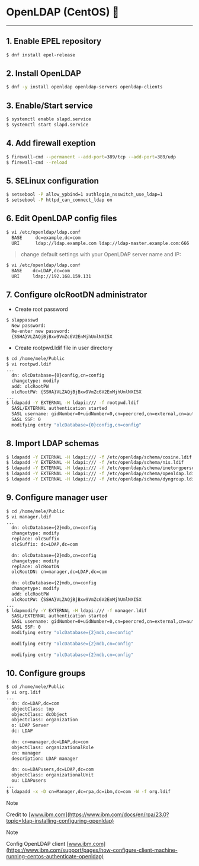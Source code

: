 # OpenLDAP (CentOS) 📂
---
## 1. Enable EPEL repository
```bash
$ dnf install epel-release
```

## 2. Install OpenLDAP
```bash
$ dnf -y install openldap openldap-servers openldap-clients
```

## 3. Enable/Start service
```bash
$ systemctl enable slapd.service
$ systemctl start slapd.service
```

## 4. Add firewall exeption
```bash
$ firewall-cmd --permanent --add-port=389/tcp --add-port=389/udp
$ firewall-cmd --reload
```

## 5. SELinux configuration
```bash
$ setsebool -P allow_ypbind=1 authlogin_nsswitch_use_ldap=1
$ setsebool -P httpd_can_connect_ldap on
```

## 6. Edit OpenLDAP config files
```bash
$ vi /etc/openldap/ldap.conf
  BASE     dc=example,dc=com
  URI      ldap://ldap.example.com ldap://ldap-master.example.com:666
```
> change default settings with your OpenLDAP server name and IP:
```bash
$ vi /etc/openldap/ldap.conf
  BASE    dc=LDAP,dc=com
  URI     ldap://192.168.159.131
```

## 7. Configure olcRootDN administrator
- Create root password
```bash
$ slappasswd
  New password:
  Re-enter new password:
  {SSHA}VLZAQjBjBxw9VmZc6V2EnMjhUmlNXI5X
```

- Create rootpwd.ldif file in user directory
```bash
$ cd /home/mele/Public
$ vi rootpwd.ldif
...
  dn: olcDatabase={0}config,cn=config
  changetype: modify
  add: olcRootPW
  olcRootPW: {SSHA}VLZAQjBjBxw9VmZc6V2EnMjhUmlNXI5X
...
$ ldapadd -Y EXTERNAL -H ldapi:/// -f rootpwd.ldif
  SASL/EXTERNAL authentication started
  SASL username: gidNumber=0+uidNumber=0,cn=peercred,cn=external,cn=auth
  SASL SSF: 0
  modifying entry "olcDatabase={0}config,cn=config"
```

## 8. Import LDAP schemas
```bash
$ ldapadd -Y EXTERNAL -H ldapi:/// -f /etc/openldap/schema/cosine.ldif
$ ldapadd -Y EXTERNAL -H ldapi:/// -f /etc/openldap/schema/nis.ldif
$ ldapadd -Y EXTERNAL -H ldapi:/// -f /etc/openldap/schema/inetorgperson.ldif
$ ldapadd -Y EXTERNAL -H ldapi:/// -f /etc/openldap/schema/openldap.ldif
$ ldapadd -Y EXTERNAL -H ldapi:/// -f /etc/openldap/schema/dyngroup.ldif
```

## 9. Configure manager user
```bash
$ cd /home/mele/Public
$ vi manager.ldif
...
  dn: olcDatabase={2}mdb,cn=config
  changetype: modify
  replace: olcSuffix
  olcSuffix: dc=LDAP,dc=com
  
  dn: olcDatabase={2}mdb,cn=config
  changetype: modify
  replace: olcRootDN
  olcRootDN: cn=manager,dc=LDAP,dc=com
  
  dn: olcDatabase={2}mdb,cn=config
  changetype: modify
  add: olcRootPW
  olcRootPW: {SSHA}VLZAQjBjBxw9VmZc6V2EnMjhUmlNXI5X
...
$ ldapmodify -Y EXTERNAL -H ldapi:/// -f manager.ldif
  SASL/EXTERNAL authentication started
  SASL username: gidNumber=0+uidNumber=0,cn=peercred,cn=external,cn=auth
  SASL SSF: 0
  modifying entry "olcDatabase={2}mdb,cn=config"
  
  modifying entry "olcDatabase={2}mdb,cn=config"
  
  modifying entry "olcDatabase={2}mdb,cn=config"
```

## 10. Configure groups
```bash
$ cd /home/mele/Public
$ vi org.ldif
...
  dn: dc=LDAP,dc=com
  objectClass: top
  objectClass: dcObject
  objectclass: organization
  o: LDAP Server
  dc: LDAP
  
  dn: cn=manager,dc=LDAP,dc=com
  objectClass: organizationalRole
  cn: manager
  description: LDAP manager
  
  dn: ou=LDAPusers,dc=LDAP,dc=com
  objectClass: organizationalUnit
  ou: LDAPusers
...
$ ldapadd -x -D cn=Manager,dc=rpa,dc=ibm,dc=com -W -f org.ldif

```


>[!NOTE]
>Credit to [www.ibm.com](https://www.ibm.com/docs/en/rpa/23.0?topic=ldap-installing-configuring-openldap)

>[!NOTE]
>Config OpenLDAP client [www.ibm.com](https://www.ibm.com/support/pages/how-configure-client-machine-running-centos-authenticate-openldap)
